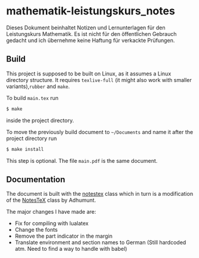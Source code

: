 # mathematik-leistungskurs_notes
Dieses Dokument beinhaltet Notizen und Lernunterlagen für den Leistungskurs Mathematik. Es ist nicht
für den öffentlichen Gebrauch gedacht und ich übernehme keine Haftung für
verkackte Prüfungen.

## Build
This project is supposed to be built on Linux, as it assumes a Linux directory structure.
It requires ```texlive-full``` (it might also work with smaller variants),```rubber``` and ```make```.

To build ```main.tex``` run 

```sh
$ make
```
inside the project directory.

To move the previously build document to ```~/Documents``` and name it after the project directory run 

```sh
$ make install
```
This step is optional. The file ```main.pdf``` is the same document.

## Documentation
The document is built with the [notestex](https://github.com/minced1/NotesTeX) class
which in turn is a modification of the [NotesTeX](https://github.com/Adhumunt/NotesTeX) class by Adhumunt.

The major changes I have made are:
- Fix for compiling with lualatex
- Change the fonts
- Remove the part indicator in the margin
- Translate environment and section names to German (Still hardcoded atm. Need to find a way to handle with babel)
